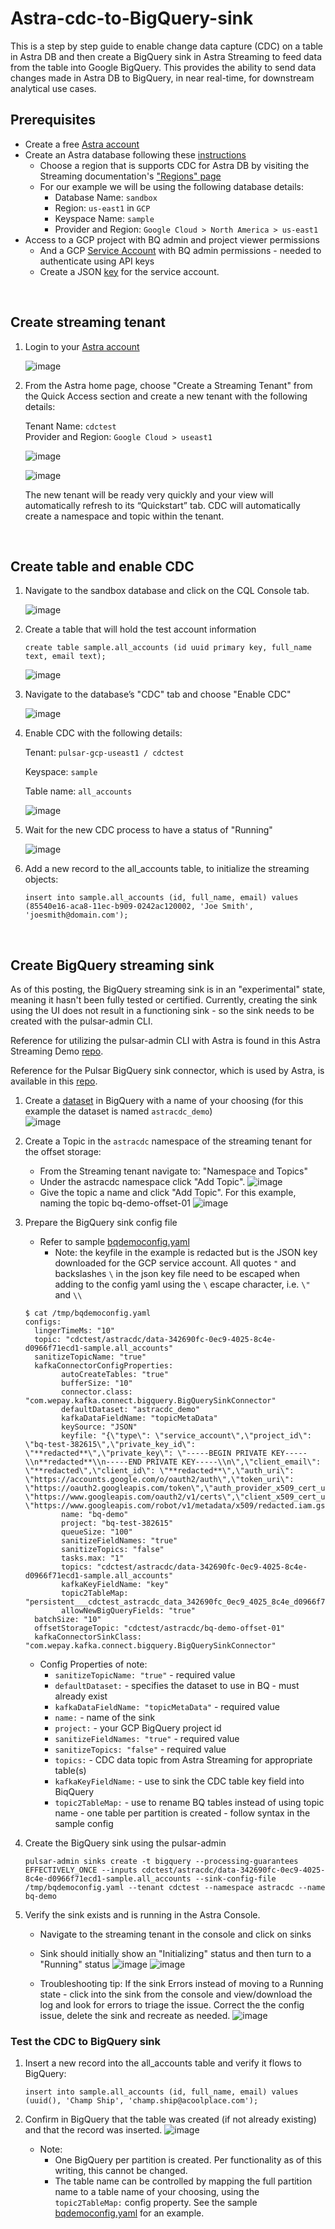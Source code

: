 # Astra-cdc-to-BigQuery-sink
This is a step by step guide to enable change data capture (CDC) on a table in Astra DB and then create a BigQuery sink in Astra Streaming to feed data from the table into Google BigQuery. This provides the ability to send data changes made in Astra DB to BigQuery, in near real-time, for downstream analytical use cases.

## Prerequisites

- Create a free [Astra account](https://astra.datastax.com/)  
- Create an Astra database following these [instructions](https://awesome-astra.github.io/docs/pages/astra/cdc-for-astra/) 
  - Choose a region that is supports CDC for Astra DB by visiting the Streaming documentation's ["Regions" page](https://docs.datastax.com/en/streaming/astra-streaming/operations/astream-regions.html)
  - For our example we will be using the following database details:
    - Database Name: `sandbox`
    - Region: `us-east1` in `GCP`
    - Keyspace Name: `sample`
    - Provider and Region: `Google Cloud > North America > us-east1`
- Access to a GCP project with BQ admin and project viewer permissions
	- And a GCP [Service Account](https://cloud.google.com/iam/docs/service-accounts-create) with BQ admin permissions - needed to authenticate using API keys
	- Create a JSON [key](https://cloud.google.com/iam/docs/keys-create-delete) for the service account.

<br>

## Create streaming tenant

1. Login to your [Astra account](https://astra.datastax.com/)

    ![image](https://user-images.githubusercontent.com/41307386/225459590-dc605fbb-3b87-4309-a95b-6c674fec664f.png)

2. From the Astra home page, choose "Create a Streaming Tenant" from the Quick Access section and create a new tenant with the following details:

    Tenant Name: `cdctest`   
    Provider and Region: `Google Cloud > useast1`

    ![image](https://user-images.githubusercontent.com/41307386/225459466-a4a310f3-9fd0-4bff-b455-265068f52c59.png)
    
    ![image](https://user-images.githubusercontent.com/41307386/225460342-0c6abcf9-f511-404b-a717-a6d488d45052.png)

    The new tenant will be ready very quickly and your view will automatically refresh to its “Quickstart” tab. CDC will automatically create a namespace and topic within the tenant.

<br>

## Create table and enable CDC

1. Navigate to the sandbox database and click on the CQL Console tab. 
    
    ![image](https://user-images.githubusercontent.com/41307386/225462035-ab3e95c4-7ed4-43a8-be82-98b9d65311ad.png)
    
2. Create a table that will hold the test account information

    ```
    create table sample.all_accounts (id uuid primary key, full_name text, email text);
    ```

    ![image](https://user-images.githubusercontent.com/41307386/225461916-e466a35d-2686-4884-a809-0ca3011c091e.png)
    
3. Navigate to the database’s "CDC" tab and choose "Enable CDC"

    ![image](https://user-images.githubusercontent.com/41307386/225462418-c19884cb-99d3-4768-a9e0-094d34989489.png)

4. Enable CDC with the following details:
  
    Tenant: `pulsar-gcp-useast1 / cdctest`
    
    Keyspace: `sample`
    
    Table name: `all_accounts`  

    ![image](https://user-images.githubusercontent.com/41307386/225462213-adf24397-a789-4155-977f-36413205d017.png)
    
5. Wait for the new CDC process to have a status of "Running"
  
    ![image](https://user-images.githubusercontent.com/41307386/225462888-4b3a5144-d686-4b52-915b-cb37a7535e73.png)

6. Add a new record to the all_accounts table, to initialize the streaming objects:
	```
	insert into sample.all_accounts (id, full_name, email) values (85540e16-aca8-11ec-b909-0242ac120002, 'Joe Smith', 'joesmith@domain.com');
	```

<br>

## Create BigQuery streaming sink

As of this posting, the BigQuery streaming sink is in an "experimental" state, meaning it hasn't been fully tested or certified. Currently, creating the sink using the UI does not result in a functioning sink - so the sink needs to be created with the pulsar-admin CLI.

Reference for utilizing the pulsar-admin CLI with Astra is found in this Astra Streaming Demo [repo](https://github.com/chrisjohnson16/astra-streaming-demo).  

Reference for the Pulsar BigQuery sink connector, which is used by Astra, is available in this [repo](https://github.com/datastax/pulsar-3rdparty-connector/tree/master/pulsar-connectors/bigquery). 

1. Create a [dataset](https://cloud.google.com/bigquery/docs/quickstarts/load-data-console#create_a_dataset) in BigQuery with a name of your choosing (for this example the dataset is named `astracdc_demo`) <br>
	![image](https://user-images.githubusercontent.com/41307386/229561017-27a8a689-ec90-45be-bd9b-8d6ba07c458f.png)

2. Create a Topic in the `astracdc` namespace of the streaming tenant for the offset storage: 
	- From the Streaming tenant navigate to: "Namespace and Topics"
	- Under the astracdc namespace click "Add Topic". 
	  ![image](https://user-images.githubusercontent.com/41307386/229567041-76642e1d-a656-4610-bbea-0896c4469345.png)
	- Give the topic a name and click "Add Topic". For this example, naming the topic bq-demo-offset-01
	  ![image](https://user-images.githubusercontent.com/41307386/229566495-54bc859b-e2a0-4fd5-8053-483ee713af49.png)
3. Prepare the BigQuery sink config file 
	- Refer to sample [bqdemoconfig.yaml](./bqdemoconfig.yaml)
		- Note: the keyfile in the example is redacted but is the JSON key downloaded for the GCP service account. All quotes `"` and backslashes `\` in the json key file need to be escaped when adding to the config yaml using the `\` escape character, i.e. `\"` and  `\\`
	```
	$ cat /tmp/bqdemoconfig.yaml 
	configs:
	  lingerTimeMs: "10"
	  topic: "cdctest/astracdc/data-342690fc-0ec9-4025-8c4e-d0966f71ecd1-sample.all_accounts"
	  sanitizeTopicName: "true"
	  kafkaConnectorConfigProperties:
			autoCreateTables: "true"
			bufferSize: "10"
			connector.class: "com.wepay.kafka.connect.bigquery.BigQuerySinkConnector"
			defaultDataset: "astracdc_demo"
			kafkaDataFieldName: "topicMetaData"
			keySource: "JSON"
			keyfile: "{\"type\": \"service_account\",\"project_id\": \"bq-test-382615\",\"private_key_id\": \"**redacted**\",\"private_key\": \"-----BEGIN PRIVATE KEY-----\\n**redacted**\\n-----END PRIVATE KEY-----\\n\",\"client_email\": \"**redacted\",\"client_id\": \"**redacted**\",\"auth_uri\": \"https://accounts.google.com/o/oauth2/auth\",\"token_uri\": \"https://oauth2.googleapis.com/token\",\"auth_provider_x509_cert_url\": \"https://www.googleapis.com/oauth2/v1/certs\",\"client_x509_cert_url\": \"https://www.googleapis.com/robot/v1/metadata/x509/redacted.iam.gserviceaccount.com\"}"
			name: "bq-demo"
			project: "bq-test-382615"
			queueSize: "100"
			sanitizeFieldNames: "true"
			sanitizeTopics: "false"
			tasks.max: "1"
			topics: "cdctest/astracdc/data-342690fc-0ec9-4025-8c4e-d0966f71ecd1-sample.all_accounts"
			kafkaKeyFieldName: "key"
			topic2TableMap: "persistent___cdctest_astracdc_data_342690fc_0ec9_4025_8c4e_d0966f71ecd1_sample_all_accounts_partition_0:all_accounts_partition_0,persistent___cdctest_astracdc_data_342690fc_0ec9_4025_8c4e_d0966f71ecd1_sample_all_accounts_partition_1:all_accounts_partition_1,persistent___cdctest_astracdc_data_342690fc_0ec9_4025_8c4e_d0966f71ecd1_sample_all_accounts_partition_2:all_accounts_partition_2"
			allowNewBigQueryFields: "true"
	  batchSize: "10"
	  offsetStorageTopic: "cdctest/astracdc/bq-demo-offset-01"
	  kafkaConnectorSinkClass: "com.wepay.kafka.connect.bigquery.BigQuerySinkConnector"
	```

	- Config Properties of note:
		- `sanitizeTopicName: "true"` - required value
		- `defaultDataset:`  - specifies the dataset to use in BQ - must already exist
		- `kafkaDataFieldName: "topicMetaData"` - required value
		- `name:` - name of the sink
		- `project:` - your GCP BigQuery project id
		- `sanitizeFieldNames: "true"` - required value
		- `sanitizeTopics: "false"` - required value
		- `topics:` - CDC data topic from Astra Streaming for appropriate table(s)
		- `kafkaKeyFieldName:` - use to sink the CDC table key field into BiqQuery
		- `topic2TableMap:` - use to rename BQ tables instead of using topic name - one table per partition is created - follow syntax in the sample config
		
3. Create the BigQuery sink using the pulsar-admin

	```
	pulsar-admin sinks create -t bigquery --processing-guarantees EFFECTIVELY_ONCE --inputs cdctest/astracdc/data-342690fc-0ec9-4025-8c4e-d0966f71ecd1-sample.all_accounts --sink-config-file /tmp/bqdemoconfig.yaml --tenant cdctest --namespace astracdc --name bq-demo
	```

4. Verify the sink exists and is running in the Astra Console. 
	- Navigate to the streaming tenant in the console and click on sinks
	- Sink should initially show an "Initializing" status and then turn to a "Running" status
	![image](https://user-images.githubusercontent.com/41307386/229632403-f7ae1857-66cd-4047-96bb-e1ee899abba3.png)
	![image](https://user-images.githubusercontent.com/41307386/229632881-59d9a15c-5cbb-4e45-ab7a-7487c3bda78d.png)

	- Troubleshooting tip: If the sink Errors instead of moving to a Running state - click into the sink from the console and view/download the log and look for errors to triage the issue. Correct the the config issue, delete the sink and recreate as needed.
	![image](https://user-images.githubusercontent.com/41307386/229544861-b1fe9779-6591-478b-96e7-33663f7caca3.png)

### Test the CDC to BigQuery sink
1. Insert a new record into the all_accounts table and verify it flows to BigQuery:
    ```
    insert into sample.all_accounts (id, full_name, email) values (uuid(), 'Champ Ship', 'champ.ship@acoolplace.com');
    ```
	
2. Confirm in BigQuery that the table was created (if not already existing) and that the record was inserted.
	![image](https://user-images.githubusercontent.com/41307386/229635134-4fd5a24a-3df5-4f64-b9f0-734ca5e9fff7.png)
	- Note: 
		- One BigQuery per partition is created. Per functionality as of this writing, this cannot be changed. 
		- The table name can be controlled by mapping the full partition name to a table name of your choosing, using the `topic2TableMap:` config property. See the sample [bqdemoconfig.yaml](./bqdemoconfig.yaml) for an example.
